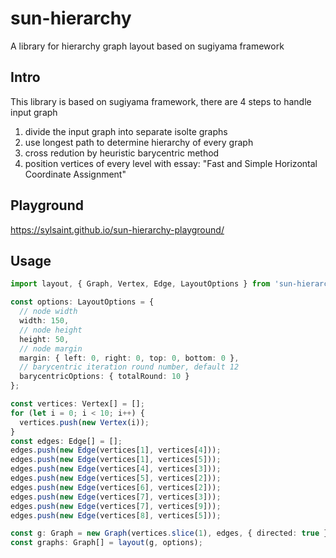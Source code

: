 # sun-hierarchy

A library for hierarchy graph layout based on sugiyama framework

## Intro

This library is based on sugiyama framework, there are 4 steps to handle input graph

1. divide the input graph into separate isolte graphs
2. use longest path to determine hierarchy of every graph
3. cross redution by heuristic barycentric method
4. position vertices of every level with essay: "Fast and Simple Horizontal Coordinate Assignment"

## Playground

https://sylsaint.github.io/sun-hierarchy-playground/

## Usage

```typescript
import layout, { Graph, Vertex, Edge, LayoutOptions } from 'sun-hierarchy';

const options: LayoutOptions = {
  // node width
  width: 150,
  // node height
  height: 50,
  // node margin
  margin: { left: 0, right: 0, top: 0, bottom: 0 },
  // barycentric iteration round number, default 12  
  barycentricOptions: { totalRound: 10 }
};

const vertices: Vertex[] = [];
for (let i = 0; i < 10; i++) {
  vertices.push(new Vertex(i));
}
const edges: Edge[] = [];
edges.push(new Edge(vertices[1], vertices[4]));
edges.push(new Edge(vertices[1], vertices[5]));
edges.push(new Edge(vertices[4], vertices[3]));
edges.push(new Edge(vertices[5], vertices[2]));
edges.push(new Edge(vertices[6], vertices[2]));
edges.push(new Edge(vertices[7], vertices[3]));
edges.push(new Edge(vertices[7], vertices[9]));
edges.push(new Edge(vertices[8], vertices[5]));

const g: Graph = new Graph(vertices.slice(1), edges, { directed: true });
const graphs: Graph[] = layout(g, options);

```
